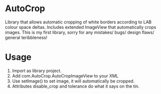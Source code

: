AutoCrop
========

Library that allows automatic cropping of white borders according to LAB colour space deltas. Includes extended ImageView that automatically crops images. This is my first library, sorry for any mistakes/ bugs/ design flaws/ general teribbleness!

Usage
=====

1. Import as library project.
2. Add com.AutoCrop.AutoCropImageView to your XML 
3. Use setImage() to set image, it will automatically be cropped.
4. Attributes disable_crop and tolerance do what it says on the tin.
